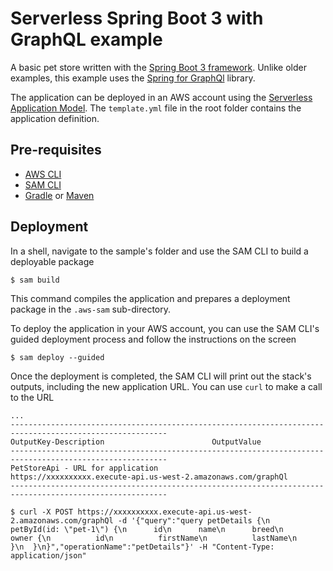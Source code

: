 # Serverless Spring Boot 3 with GraphQL example
A basic pet store written with the [Spring Boot 3 framework](https://projects.spring.io/spring-boot/). Unlike older examples, this example uses the [Spring for GraphQl](https://docs.spring.io/spring-graphql/reference/) library. 


The application can be deployed in an AWS account using the [Serverless Application Model](https://github.com/awslabs/serverless-application-model). The `template.yml` file in the root folder contains the application definition.

## Pre-requisites
* [AWS CLI](https://aws.amazon.com/cli/)
* [SAM CLI](https://github.com/awslabs/aws-sam-cli)
* [Gradle](https://gradle.org/) or [Maven](https://maven.apache.org/)

## Deployment
In a shell, navigate to the sample's folder and use the SAM CLI to build a deployable package
```
$ sam build
```

This command compiles the application and prepares a deployment package in the `.aws-sam` sub-directory.

To deploy the application in your AWS account, you can use the SAM CLI's guided deployment process and follow the instructions on the screen

```
$ sam deploy --guided
```

Once the deployment is completed, the SAM CLI will print out the stack's outputs, including the new application URL. You can use `curl` to make a call to the URL

```
...
---------------------------------------------------------------------------------------------------------
OutputKey-Description                        OutputValue
---------------------------------------------------------------------------------------------------------
PetStoreApi - URL for application            https://xxxxxxxxxx.execute-api.us-west-2.amazonaws.com/graphQl
---------------------------------------------------------------------------------------------------------

$ curl -X POST https://xxxxxxxxxx.execute-api.us-west-2.amazonaws.com/graphQl -d '{"query":"query petDetails {\n  petById(id: \"pet-1\") {\n      id\n      name\n      breed\n      owner {\n          id\n          firstName\n          lastName\n      }\n  }\n}","operationName":"petDetails"}' -H "Content-Type: application/json"

```